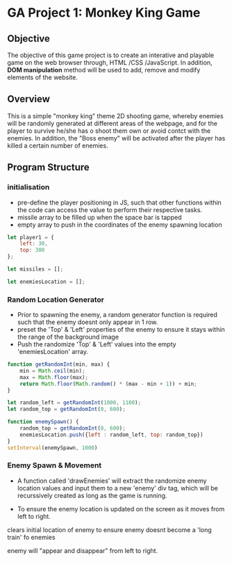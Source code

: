 # GA Project 1: Monkey King Game

## Objective
The objective of this game project is to create an interative and playable game on the web browser through, HTML /CSS /JavaScript. In addition, **DOM manipulation** method will be used to add, remove and modify elements of the website.

## Overview
This is a simple "monkey king" theme 2D shooting game, whereby enemies will be randomly generated at different areas of the webpage, and for the player to survive he/she has o shoot them own or avoid contct with the enemies. In addition, the "Boss enemy" will be activated after the player has killed a certain number of enemies.

## Program Structure

### initialisation
* pre-define the player positioning in JS, such that other functions within the code can access the value to perform their respective tasks.
* missile array to be filled up when the space bar is tapped
* empty array to push in the coordinates of the enemy spawning location

```javascript
let player1 = {
    left: 30,
    top: 300
};

let missiles = [];

let enemiesLocation = [];
```
### Random Location Generator
* Prior to spawning the enemy, a random generator function is required such that the enemy doesnt only appear in 1 row.
* preset the 'Top' & 'Left' properties of the enemy to ensure it stays within the range of the background image
* Push the randomize 'Top' & 'Left' values into the empty 'enemiesLocation' array.

```javascript
function getRandomInt(min, max) {
    min = Math.ceil(min);
    max = Math.floor(max);
    return Math.floor(Math.random() * (max - min + 1)) + min; 
} 

let random_left = getRandomInt(1000, 1100);
let random_top = getRandomInt(0, 600); 

function enemySpawn() {
    random_top = getRandomInt(0, 600); 
    enemiesLocation.push({left : random_left, top: random_top})
}
setInterval(enemySpawn, 1000)
```
### Enemy Spawn & Movement
* A function called 'drawEnemies' will extract the randomize enemy location values and input them to a new 'enemy' div tag, which will be recurssively created as long as the game is running.

- To ensure the enemy location is updated on the screen as it moves from left to right. 

clears initial location of enemy to ensure enemy doesnt become a 'long train' fo enemies 

enemy will "appear and disappear" from left to right. 

